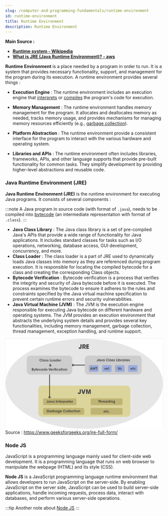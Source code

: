 ```yaml
---
slug: /computer-and-programming-fundamentals/runtime-environment
id: runtime-environment
title: Runtime Environment
description: Runtime Environment
---
```


**Main Source :**

- **[Runtime system - Wikipedia](https://en.wikipedia.org/wiki/Runtime_system)**
- **[What is JRE (Java Runtime Environment)? - aws](https://aws.amazon.com/what-is/java-runtime-environment/)**

**Runtime Environment** is a place needed by a program in order to run. It is a system that provides necessary functionality, support, and management for the program during its execution. A runtime environment provides several things :

- **Execution Engine** : The runtime environment includes an execution engine that [interprets](/computer-and-programming-fundamentals/interpreter) or [compiles](/computer-and-programming-fundamentals/compilation) the program's code for execution.

- **Memory Management** : The runtime environment handles memory management for the program. It allocates and deallocates memory as needed, tracks memory usage, and provides mechanisms for managing memory resources efficiently (e.g., [garbage collection](/computer-and-programming-fundamentals/memory#garbage-collection)).

- **Platform Abstraction** : The runtime environment provide a consistent interface for the program to interact with the various hardware and operating system.

- **Libraries and APIs** : The runtime environment often includes libraries, frameworks, APIs, and other language supports that provide pre-built functionality for common tasks. They simplify development by providing higher-level abstractions and reusable code.

### Java Runtime Environment (JRE)

**Java Runtime Environment (JRE)** is the runtime environment for executing Java programs. It consists of several components :

:::note
A Java program in source code (with format of `.java`), needs to be compiled into [bytecode](/computer-and-programming-fundamentals/compilation#language-abstraction) (an intermediate representation with format of `.class`).
:::

- **Java Class Library** : The Java class library is a set of pre-compiled Java's APIs that provide a wide range of functionality for Java applications. It includes standard classes for tasks such as I/O operations, networking, database access, GUI development, concurrency, and more.
- **Class Loader** : The class loader is a part of JRE used to dynamically loads Java classes into memory as they are referenced during program execution. It is responsible for locating the compiled bytecode for a class and creating the corresponding Class objects.
- **Bytecode Verification** : Bytecode verification is a process that verifies the integrity and security of Java bytecode before it is executed. The process examines the bytecode to ensure it adheres to the rules and constraints specified by the Java virtual machine specification to prevent certain runtime errors and security vulnerabilities.
- **Java Virtual Machine (JVM)** : The JVM is the execution engine responsible for executing Java bytecode on different hardware and operating systems. The JVM provides an execution environment that abstracts the underlying system details and provides several key functionalities, including memory management, garbage collection, thread management, exception handling, and runtime support.

![JRE full form](./jre.png)  
Source : https://www.geeksforgeeks.org/jre-full-form/

### Node JS

JavaScript is a programming language mainly used for client-side web development. It is a programming language that runs on web browser to manipulate the webpage (HTML) and its style (CSS).

**Node JS** is a JavaScript programming language runtime environment that allows developers to run JavaScript on the server-side. By enabling JavaScript on the server side, JavaScript can be used to build server-side applications, handle incoming requests, process data, interact with databases, and perform various server-side operations.

:::tip
Another note about [Node JS](/internet-and-web/javascript#node-js)
:::
